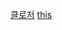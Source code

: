 [클로저](https://velog.io/@pkb0711/%ED%81%B4%EB%A1%9C%EC%A0%80)
[this](https://velog.io/@pkb0711/this)
